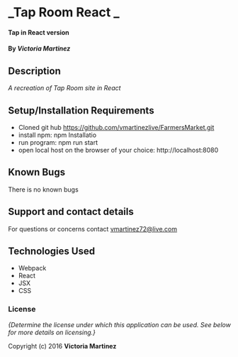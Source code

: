 # _Tap Room React _

#### Tap in React version 

#### By _**Victoria Martinez**_

## Description

_A recreation of Tap Room site in React_


## Setup/Installation Requirements

* Cloned git hub https://github.com/vmartinezlive/FarmersMarket.git 
* install npm: npm Installatio
* run program: npm run start
* open local host on the browser of your choice: http://localhost:8080 

## Known Bugs

There is no known bugs

## Support and contact details

For questions or concerns contact vmartinez72@live.com 

## Technologies Used

* Webpack
* React
* JSX
* CSS


### License

*{Determine the license under which this application can be used.  See below for more details on licensing.}*

Copyright (c) 2016 **Victoria Martinez**
